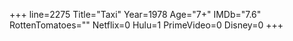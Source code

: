 +++
line=2275
Title="Taxi"
Year=1978
Age="7+"
IMDb="7.6"
RottenTomatoes=""
Netflix=0
Hulu=1
PrimeVideo=0
Disney=0
+++

